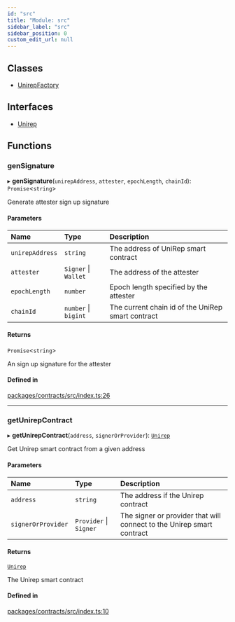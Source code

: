 ```yaml
---
id: "src"
title: "Module: src"
sidebar_label: "src"
sidebar_position: 0
custom_edit_url: null
---
```


## Classes

- [UnirepFactory](../classes/src.UnirepFactory.md)

## Interfaces

- [Unirep](../interfaces/src.Unirep.md)

## Functions

### genSignature

▸ **genSignature**(`unirepAddress`, `attester`, `epochLength`, `chainId`): `Promise`<`string`\>

Generate attester sign up signature

#### Parameters

| Name | Type | Description |
| :------ | :------ | :------ |
| `unirepAddress` | `string` | The address of UniRep smart contract |
| `attester` | `Signer` \| `Wallet` | The address of the attester |
| `epochLength` | `number` | Epoch length specified by the attester |
| `chainId` | `number` \| `bigint` | The current chain id of the UniRep smart contract |

#### Returns

`Promise`<`string`\>

An sign up signature for the attester

#### Defined in

[packages/contracts/src/index.ts:26](https://github.com/Unirep/Unirep/blob/3b8a4270/packages/contracts/src/index.ts#L26)

___

### getUnirepContract

▸ **getUnirepContract**(`address`, `signerOrProvider`): [`Unirep`](../interfaces/src.Unirep.md)

Get Unirep smart contract from a given address

#### Parameters

| Name | Type | Description |
| :------ | :------ | :------ |
| `address` | `string` | The address if the Unirep contract |
| `signerOrProvider` | `Provider` \| `Signer` | The signer or provider that will connect to the Unirep smart contract |

#### Returns

[`Unirep`](../interfaces/src.Unirep.md)

The Unirep smart contract

#### Defined in

[packages/contracts/src/index.ts:10](https://github.com/Unirep/Unirep/blob/3b8a4270/packages/contracts/src/index.ts#L10)
